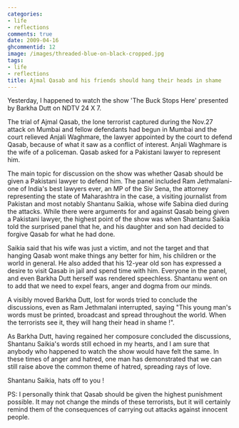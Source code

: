 ```yaml
---
categories:
- life
- reflections
comments: true
date: 2009-04-16
ghcommentid: 12
image: /images/threaded-blue-on-black-cropped.jpg
tags:
- life
- reflections
title: Ajmal Qasab and his friends should hang their heads in shame
---
```


Yesterday, I happened to watch the show 'The Buck Stops Here' presented by Barkha Dutt on NDTV 24 X 7.

The trial of Ajmal Qasab, the lone terrorist captured during the Nov.27 attack on Mumbai and fellow defendants had begun in Mumbai and the court relieved Anjali Waghmare, the lawyer appointed by the court to defend Qasab, because of what it saw as a conflict of interest. Anjali Waghmare is the wife of a policeman. Qasab asked for a Pakistani lawyer to represent him.

The main topic for discussion on the show was whether Qasab should be given a Pakistani lawyer to defend him. The panel included Ram Jethmalani-one of India's best lawyers ever, an MP of the Siv Sena, the attorney representing the state of Maharashtra in the case, a visiting journalist from Pakistan and most notably Shantanu Saikia, whose wife Sabina died during the attacks. While there were arguments for and against Qasab being given a Pakistani lawyer, the highest point of the show was when Shantanu Saikia told the surprised panel that he, and his daughter and son had decided to forgive Qasab for what he had done.

Saikia said that his wife was just a victim, and not the target and that hanging Qasab wont make things any better for him, his children or the world in general. He also added that his 12-year old son has expressed a desire to visit Qasab in jail and spend time with him. Everyone in the panel, and even Barkha Dutt herself was rendered speechless. Shantanu went on to add that we need to expel fears, anger and dogma from our minds.

A visibly moved Barkha Dutt, lost for words tried to conclude the discussions, even as Ram Jethmalani interrupted, saying "This young man's words must be printed, broadcast and spread throughout the world. When the terrorists see it, they will hang their head in shame !".

As Barkha Dutt, having regained her composure concluded the discussions, Shantanu Saikia's words still echoed in my hearts, and I am sure that anybody who happened to watch the show would have felt the same. In these times of anger and hatred, one man has demonstrated that we can still raise above the common theme of hatred, spreading rays of love.

Shantanu Saikia, hats off to you !

PS: I personally think that Qasab should be given the highest punishment possible. It may not change the minds of these terrorists, but it will certainly remind them of the consequences of carrying out attacks against innocent people.